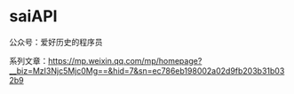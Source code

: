 # saiAPI

公众号：爱好历史的程序员

系列文章：https://mp.weixin.qq.com/mp/homepage?__biz=MzI3Njc5Mjc0Mg==&hid=7&sn=ec786eb198002a02d9fb203b31b032b9